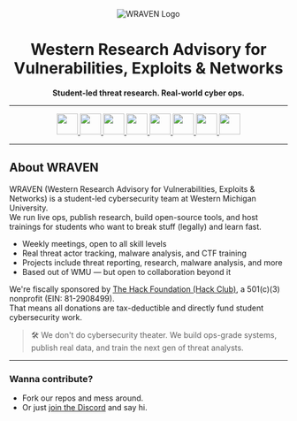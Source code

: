 <div align="center">

<picture>
  <source srcset="https://github.com/user-attachments/assets/756e2ad2-2427-4709-a41c-c05e5705c6fe" media="(prefers-color-scheme: dark)">
  <source srcset="https://github.com/user-attachments/assets/fc33aaef-ea57-482f-aba1-ec06be4e9bc6" media="(prefers-color-scheme: light)">
  <img src="https://github.com/user-attachments/assets/fc33aaef-ea57-482f-aba1-ec06be4e9bc6" alt="WRAVEN Logo">
</picture>

<h1>Western Research Advisory for Vulnerabilities, Exploits & Networks</h3>
<p><strong>Student-led threat research. Real-world cyber ops.</strong></p>

</div>

---

<div align="center">
  <a href="https://wraven.org/" target="_blank">
    <img src="https://img.shields.io/static/v1?message=Website&logo=linkedin&label=&color=767676&logoColor=white&labelColor=&style=for-the-badge" height="38" />
  </a>
  <a href="https://blog.wraven.org/" target="_blank">
    <img src="https://img.shields.io/static/v1?message=Blog&logo=hashnode&label=&color=52CFC3&logoColor=white&labelColor=&style=for-the-badge" height="38" />
  </a>
  <a href="https://public.wraven.org/" target="_blank">
    <img src="https://img.shields.io/static/v1?message=Threat Dashboard&logo=datadog&label=&color=ff4444&logoColor=white&labelColor=&style=for-the-badge" height="38" />
  </a>
  <a href="https://wraven.org/discord" target="_blank">
    <img src="https://img.shields.io/static/v1?message=Discord&logo=discord&label=&color=5865F2&logoColor=white&labelColor=&style=for-the-badge" height="38" />
  </a>
  <a href="https://wraven.org/donate" target="_blank">
    <img src="https://img.shields.io/static/v1?message=Donate&logo=githubsponsors&label=&color=FF3366&logoColor=white&labelColor=&style=for-the-badge" height="38" />
  </a>
  <a href="https://linktr.ee/wravenproject" target="_blank">
    <img src="https://img.shields.io/static/v1?message=Linktree&logo=twitter&label=&color=09BA00&logoColor=white&labelColor=&style=for-the-badge" height="38" />
  </a>
  <a href="https://experiencewmu.wmich.edu/organization/wraven" target="_blank">
    <img src="https://img.shields.io/static/v1?message=ExperienceWMU&logo=linkedin&label=&color=FFA200&logoColor=white&labelColor=&style=for-the-badge" height="38" />
  </a>
  <a href="https://cclub.cs.wmich.edu/" target="_blank">
    <img src="https://img.shields.io/static/v1?message=Computer Club @ WMU&logo=linux&label=&color=8B5117&logoColor=white&labelColor=&style=for-the-badge" height="38" />
  </a>
</div>

---

## About WRAVEN

WRAVEN (Western Research Advisory for Vulnerabilities, Exploits & Networks) is a student-led cybersecurity team at Western Michigan University.  
We run live ops, publish research, build open-source tools, and host trainings for students who want to break stuff (legally) and learn fast.

- Weekly meetings, open to all skill levels  
- Real threat actor tracking, malware analysis, and CTF training  
- Projects include threat reporting, research, malware analysis, and more 
- Based out of WMU — but open to collaboration beyond it  

We're fiscally sponsored by [The Hack Foundation (Hack Club)](https://hackclub.com/bank), a 501(c)(3) nonprofit (EIN: 81-2908499).  
That means all donations are tax-deductible and directly fund student cybersecurity work.

> 🛠 We don't do cybersecurity theater. We build ops-grade systems, publish real data, and train the next gen of threat analysts.

---

### Wanna contribute?

- Fork our repos and mess around.  
- Or just [join the Discord](https://discord.wraven.org) and say hi.
